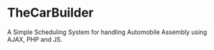 # TheCarBuilder
A Simple Scheduling System for handling Automobile Assembly using AJAX, PHP and JS.
